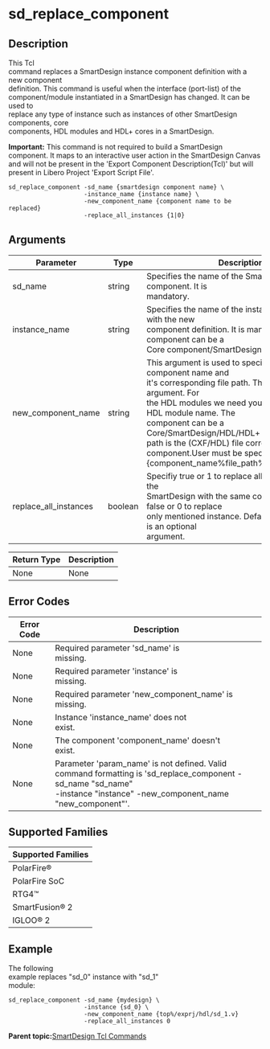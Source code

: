 # sd\_replace\_component

## Description

This Tcl<br /> command replaces a SmartDesign instance component definition with a new component<br /> definition. This command is useful when the interface \(port-list\) of the<br /> component/module instantiated in a SmartDesign has changed. It can be used to<br /> replace any type of instance such as instances of other SmartDesign components, core<br /> components, HDL modules and HDL+ cores in a SmartDesign.

**Important:** This command is not required to build a SmartDesign component. It maps to an interactive user action in the SmartDesign Canvas and will not be present in the 'Export Component Description\(Tcl\)' but will present in Libero Project 'Export Script File'.

```
sd_replace_component -sd_name {smartdesign component name} \
                     -instance_name {instance name} \
                     -new_component_name {component name to be replaced}
                     -replace_all_instances {1|0}
```

## Arguments

|Parameter|Type|Description|
|---------|----|-----------|
|sd\_name|string|Specifies the name of the SmartDesign component. It is<br /> mandatory.|
|instance\_name|string|Specifies the name of the instance to be replaced with the new<br /> component definition. It is mandatory. The component can be a<br /> Core component/SmartDesign/HDL/HDL+.|
|new\_component\_name|string|This argument is used to specify the new component name and<br /> it's corresponding file path. This is a mandatory argument. For<br /> the HDL modules we need you need to specify HDL module name. The<br /> component can be a Core/SmartDesign/HDL/HDL+ etc and the file<br /> path is the \(CXF/HDL\) file corresponding to the<br /> component.User must be specified as follows:<br /> \{component\_name%file\_path%library%package\}.|
|replace\_all\_instances|boolean|Specifiy true or 1 to replace all the instances in the<br /> SmartDesign with the same component. Specify false or 0 to replace<br /> only mentioned instance. Default value is 1. This is an optional<br /> argument.|

|Return Type|Description|
|-----------|-----------|
|None|None|

## Error Codes

|Error Code|Description|
|----------|-----------|
|None|Required parameter 'sd\_name' is<br /> missing.|
|None|Required parameter 'instance' is<br /> missing.|
|None|Required parameter 'new\_component\_name' is<br /> missing.|
|None|Instance 'instance\_name' does not<br /> exist.|
|None|The component 'component\_name' doesn't<br /> exist.|
|None|Parameter 'param\_name' is not defined. Valid<br /> command formatting is 'sd\_replace\_component -sd\_name "sd\_name"<br /> -instance "instance" -new\_component\_name<br /> "new\_component"'.|

## Supported Families

|Supported Families|
|------------------|
|PolarFire®|
|PolarFire SoC|
|RTG4™|
|SmartFusion® 2|
|IGLOO® 2|

## Example

The following<br /> example replaces "sd\_0" instance with "sd\_1"<br /> module:

```
sd_replace_component -sd_name {mydesign} \
                     -instance {sd_0} \
                     -new_component_name {top%/exprj/hdl/sd_1.v}
                     -replace_all_instances 0
```

**Parent topic:**[SmartDesign Tcl Commands](GUID-92BDB298-D736-4F37-87A0-3E5E1200BEE6.md)

